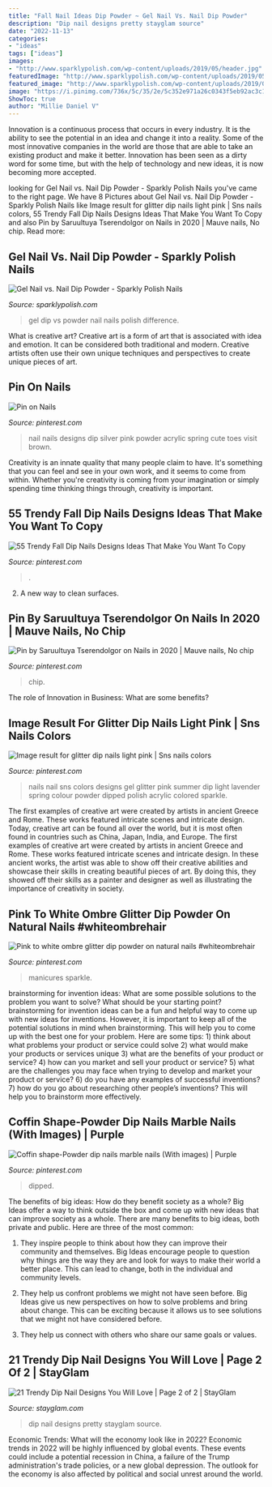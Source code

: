 ```yaml
---
title: "Fall Nail Ideas Dip Powder ~ Gel Nail Vs. Nail Dip Powder"
description: "Dip nail designs pretty stayglam source"
date: "2022-11-13"
categories:
- "ideas"
tags: ["ideas"]
images:
- "http://www.sparklypolish.com/wp-content/uploads/2019/05/header.jpg"
featuredImage: "http://www.sparklypolish.com/wp-content/uploads/2019/05/header.jpg"
featured_image: "http://www.sparklypolish.com/wp-content/uploads/2019/05/header.jpg"
image: "https://i.pinimg.com/736x/5c/35/2e/5c352e971a26c0343f5eb92ac3c15e6c.jpg"
ShowToc: true
author: "Millie Daniel V"
---
```



Innovation is a continuous process that occurs in every industry. It is the ability to see the potential in an idea and change it into a reality. Some of the most innovative companies in the world are those that are able to take an existing product and make it better. Innovation has been seen as a dirty word for some time, but with the help of technology and new ideas, it is now becoming more accepted.

	

		
looking for Gel Nail vs. Nail Dip Powder - Sparkly Polish Nails you've came to the right page. We have 8 Pictures about Gel Nail vs. Nail Dip Powder - Sparkly Polish Nails like Image result for glitter dip nails light pink | Sns nails colors, 55 Trendy Fall Dip Nails Designs Ideas That Make You Want To Copy and also Pin by Saruultuya Tserendolgor on Nails in 2020 | Mauve nails, No chip. Read more:
		
    
## Gel Nail Vs. Nail Dip Powder - Sparkly Polish Nails

<img loading=lazy src="http://www.sparklypolish.com/wp-content/uploads/2019/05/header.jpg" onerror="this.onerror=null;this.src='https://tse1.mm.bing.net/th?id=OIP.wA8VZwO-3szNU_zcAivUQQHaEc&amp;pid=15.1';" alt="Gel Nail vs. Nail Dip Powder - Sparkly Polish Nails">

_Source: sparklypolish.com_

>gel dip vs powder nail nails polish difference. 

	

What is creative art?
Creative art is a form of art that is associated with idea and emotion. It can be considered both traditional and modern. Creative artists often use their own unique techniques and perspectives to create unique pieces of art.

    
## Pin On Nails

<img loading=lazy src="https://i.pinimg.com/736x/ee/89/37/ee89374e0bf2ef7ea6090ea3343aa9b6.jpg" onerror="this.onerror=null;this.src='https://tse2.mm.bing.net/th?id=OIP.SEKKY-GdxfoBInhghgYMDgHaIi&amp;pid=15.1';" alt="Pin on Nails">

_Source: pinterest.com_

>nail nails designs dip silver pink powder acrylic spring cute toes visit brown. 

	

Creativity is an innate quality that many people claim to have. It's something that you can feel and see in your own work, and it seems to come from within. Whether you're creativity is coming from your imagination or simply spending time thinking things through, creativity is important.

    
## 55 Trendy Fall Dip Nails Designs Ideas That Make You Want To Copy

<img loading=lazy src="https://i.pinimg.com/736x/5c/35/2e/5c352e971a26c0343f5eb92ac3c15e6c.jpg" onerror="this.onerror=null;this.src='https://tse4.mm.bing.net/th?id=OIP.PMso1moJN7Iak6e2cdlsZQHaGm&amp;pid=15.1';" alt="55 Trendy Fall Dip Nails Designs Ideas That Make You Want To Copy">

_Source: pinterest.com_

>. 

	

2. A new way to clean surfaces.

    
## Pin By Saruultuya Tserendolgor On Nails In 2020 | Mauve Nails, No Chip

<img loading=lazy src="https://i.pinimg.com/736x/74/8b/e9/748be961562fd20aed4225acc63d567c.jpg" onerror="this.onerror=null;this.src='https://tse4.mm.bing.net/th?id=OIP.VLEO9qO-5BXmcw2BidoW5QHaHa&amp;pid=15.1';" alt="Pin by Saruultuya Tserendolgor on Nails in 2020 | Mauve nails, No chip">

_Source: pinterest.com_

>chip. 

	

The role of Innovation in Business: What are some benefits?
 

    
## Image Result For Glitter Dip Nails Light Pink | Sns Nails Colors

<img loading=lazy src="https://i.pinimg.com/originals/d4/4d/78/d44d78a8b16408b716cf522a2475bdc3.jpg" onerror="this.onerror=null;this.src='https://tse4.mm.bing.net/th?id=OIP.x_rTV9hBaflVC4E8-NXm1gHaJ3&amp;pid=15.1';" alt="Image result for glitter dip nails light pink | Sns nails colors">

_Source: pinterest.com_

>nails nail sns colors designs gel glitter pink summer dip light lavender spring colour powder dipped polish acrylic colored sparkle. 

	

The first examples of creative art were created by artists in ancient Greece and Rome. These works featured intricate scenes and intricate design. Today, creative art can be found all over the world, but it is most often found in countries such as China, Japan, India, and Europe.
The first examples of creative art were created by artists in ancient Greece and Rome. These works featured intricate scenes and intricate design. In these ancient works, the artist was able to show off their creative abilities and showcase their skills in creating beautiful pieces of art. By doing this, they showed off their skills as a painter and designer as well as illustrating the importance of creativity in society.

    
## Pink To White Ombre Glitter Dip Powder On Natural Nails #whiteombrehair

<img loading=lazy src="https://i.pinimg.com/originals/57/ad/af/57adafa93183bdc3638300be135fa50b.jpg" onerror="this.onerror=null;this.src='https://tse3.mm.bing.net/th?id=OIP.S3hc1KuXYcbtIkGXIprm_AHaJ4&amp;pid=15.1';" alt="Pink to white ombre glitter dip powder on natural nails #whiteombrehair">

_Source: pinterest.com_

>manicures sparkle. 

	

brainstorming for invention ideas: What are some possible solutions to the problem you want to solve? What should be your starting point?
brainstorming for invention ideas can be a fun and helpful way to come up with new ideas for inventions. However, it is important to keep all of the potential solutions in mind when brainstorming. This will help you to come up with the best one for your problem. Here are some tips: 1) think about what problems your product or service could solve 2) what would make your products or services unique 3) what are the benefits of your product or service? 4) how can you market and sell your product or service? 5) what are the challenges you may face when trying to develop and market your product or service? 6) do you have any examples of successful inventions? 7) how do you go about researching other people’s inventions? This will help you to brainstorm more effectively.

    
## Coffin Shape-Powder Dip Nails Marble Nails (With Images) | Purple

<img loading=lazy src="https://i.pinimg.com/1200x/73/87/8d/73878da577521e6925031474f007d7a9.jpg" onerror="this.onerror=null;this.src='https://tse3.mm.bing.net/th?id=OIP.dep5BnaMZOtR_w-nn8fCqgHaOO&amp;pid=15.1';" alt="Coffin shape-Powder dip nails marble nails (With images) | Purple">

_Source: pinterest.com_

>dipped. 

	

The benefits of big ideas: How do they benefit society as a whole?
Big Ideas offer a way to think outside the box and come up with new ideas that can improve society as a whole. There are many benefits to big ideas, both private and public. Here are three of the most common: 
1) They inspire people to think about how they can improve their community and themselves. Big Ideas encourage people to question why things are the way they are and look for ways to make their world a better place. This can lead to change, both in the individual and community levels.

2) They help us confront problems we might not have seen before. Big Ideas give us new perspectives on how to solve problems and bring about change. This can be exciting because it allows us to see solutions that we might not have considered before.

3) They help us connect with others who share our same goals or values.

    
## 21 Trendy Dip Nail Designs You Will Love | Page 2 Of 2 | StayGlam

<img loading=lazy src="https://stayglam.com/wp-content/uploads/2020/06/Pretty-Blue-Dip-Nail-Design.jpg" onerror="this.onerror=null;this.src='https://tse4.mm.bing.net/th?id=OIP._nn9j02pt16FTdhpBm4A5gHaHa&amp;pid=15.1';" alt="21 Trendy Dip Nail Designs You Will Love | Page 2 of 2 | StayGlam">

_Source: stayglam.com_

>dip nail designs pretty stayglam source. 

	

Economic Trends: What will the economy look like in 2022?
Economic trends in 2022 will be highly influenced by global events. These events could include a potential recession in China, a failure of the Trump administration's trade policies, or a new global depression. The outlook for the economy is also affected by political and social unrest around the world.

